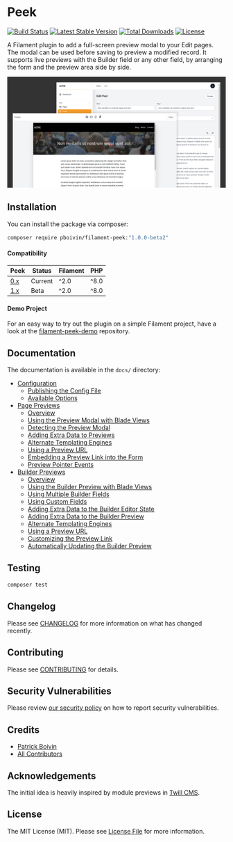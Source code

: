 # Peek

<p>
<a href="https://github.com/pboivin/filament-peek/actions"><img src="https://github.com/pboivin/filament-peek/workflows/run-tests/badge.svg" alt="Build Status"></a>
<a href="https://packagist.org/packages/pboivin/filament-peek"><img src="https://img.shields.io/packagist/v/pboivin/filament-peek" alt="Latest Stable Version"></a>
<a href="https://packagist.org/packages/pboivin/filament-peek"><img src="http://poser.pugx.org/pboivin/filament-peek/downloads" alt="Total Downloads"></a>
<a href="https://packagist.org/packages/pboivin/filament-peek"><img src="https://img.shields.io/packagist/l/pboivin/filament-peek" alt="License"></a>
</p>

A Filament plugin to add a full-screen preview modal to your Edit pages. The modal can be used before saving to preview a modified record. It supports live previews with the Builder field or any other field, by arranging the form and the preview area side by side.

![Screenshots of the edit page and preview modal](./art/01-demo.jpg)

## Installation

You can install the package via composer:

```bash
composer require pboivin/filament-peek:"1.0.0-beta2"
```

#### Compatibility

| Peek | Status | Filament | PHP |
|------|----------|-----|--------|
| [0.x](https://github.com/pboivin/filament-peek/tree/0.x) | Current | ^2.0 | ^8.0 |
| [1.x](https://github.com/pboivin/filament-peek/tree/1.x) | Beta | ^2.0 | ^8.0 |

#### Demo Project

For an easy way to try out the plugin on a simple Filament project, have a look at the [filament-peek-demo](https://github.com/pboivin/filament-peek-demo/tree/1.x) repository.

## Documentation

The documentation is available in the `docs/` directory:

<!-- BEGIN_TOC -->

- [Configuration](./docs/configuration.md)
    - [Publishing the Config File](./docs/configuration.md#publishing-the-config-file)
    - [Available Options](./docs/configuration.md#available-options)
- [Page Previews](./docs/page-previews.md)
    - [Overview](./docs/page-previews.md#overview)
    - [Using the Preview Modal with Blade Views](./docs/page-previews.md#using-the-preview-modal-with-blade-views)
    - [Detecting the Preview Modal](./docs/page-previews.md#detecting-the-preview-modal)
    - [Adding Extra Data to Previews](./docs/page-previews.md#adding-extra-data-to-previews)
    - [Alternate Templating Engines](./docs/page-previews.md#alternate-templating-engines)
    - [Using a Preview URL](./docs/page-previews.md#using-a-preview-url)
    - [Embedding a Preview Link into the Form](./docs/page-previews.md#embedding-a-preview-link-into-the-form)
    - [Preview Pointer Events](./docs/page-previews.md#preview-pointer-events)
- [Builder Previews](./docs/builder-previews.md)
    - [Overview](./docs/builder-previews.md#overview)
    - [Using the Builder Preview with Blade Views](./docs/builder-previews.md#using-the-builder-preview-with-blade-views)
    - [Using Multiple Builder Fields](./docs/builder-previews.md#using-multiple-builder-fields)
    - [Using Custom Fields](./docs/builder-previews.md#using-custom-fields)
    - [Adding Extra Data to the Builder Editor State](./docs/builder-previews.md#adding-extra-data-to-the-builder-editor-state)
    - [Adding Extra Data to the Builder Preview](./docs/builder-previews.md#adding-extra-data-to-the-builder-preview)
    - [Alternate Templating Engines](./docs/builder-previews.md#alternate-templating-engines)
    - [Using a Preview URL](./docs/builder-previews.md#using-a-preview-url)
    - [Customizing the Preview Link](./docs/builder-previews.md#customizing-the-preview-link)
    - [Automatically Updating the Builder Preview](./docs/builder-previews.md#automatically-updating-the-builder-preview)

<!-- END_TOC -->

## Testing

```bash
composer test
```

## Changelog

Please see [CHANGELOG](CHANGELOG.md) for more information on what has changed recently.

## Contributing

Please see [CONTRIBUTING](.github/CONTRIBUTING.md) for details.

## Security Vulnerabilities

Please review [our security policy](../../security/policy) on how to report security vulnerabilities.

## Credits

- [Patrick Boivin](https://github.com/pboivin)
- [All Contributors](../../contributors)

## Acknowledgements

The initial idea is heavily inspired by module previews in [Twill CMS](https://twillcms.com/).

## License

The MIT License (MIT). Please see [License File](LICENSE.md) for more information.
